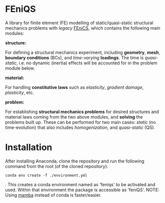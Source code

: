 # FEniQS
A library for finite element (FE) modelling of static/quasi-static structural mechanics problems with _legacy_ [FEniCS](https://fenicsproject.org/), which contains the following main modules:

**structure:**

For defining a structural mechanics experiment, including **geometry**, **mesh**, **boundary conditions** (BCs), and _time-varying_ **loadings**. The time is _quasi-static_, i.e. no dynamic (inertia) effects will be accounted for in the problem module below.

**material:**

For handling **constitutive laws** such as _elasticity_, _gradient damage_, _plasticity_, etc.

**problem:**

For establishing **structural mechanics problems** for desired structures and material laws coming from the two above modules, and **solving** the problems built up. These can be performed for two main cases: _static_ (no time-evolution) that also includes _homogenization_, and _quasi-static_ (QS).

# Installation
After installing Anaconda, clone the repository and run the following command from the root (of the cloned repository):
```shell
conda env create -f ./environment.yml
```
. This creates a conda environment named as 'feniqs' to be activated and used. Within that environment the package is accessible as 'feniQS'. NOTE: Using [mamba](https://mamba.readthedocs.io/en/latest/index.html) instead of conda is faster/easier.
